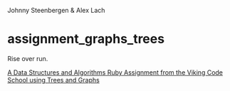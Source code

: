 Johnny Steenbergen & Alex Lach
# assignment_graphs_trees
Rise over run.

[A Data Structures and Algorithms Ruby Assignment from the Viking Code School using Trees and Graphs](http://www.vikingcodeschool.com)
